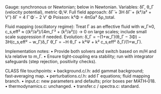 Gauge: synchronous or Newtonian; below in Newtonian.
Variables: δΓ, θ_Γ (velocity potential), metric Φ,Ψ.
Full field approach:
δΓ̈ + 3H δΓ̇ + (k²/a² + V″) δΓ = 4 Γ̇ Φ̇ − 2 V′ Φ
Poisson: k²Φ = 4πGa² δρ_total.

Fluid mapping (oscillatory regime):
Treat Γ as an effective fluid with
w_Γ≈0,
c_s,eff² ≈ ⟨(k²/a²)/(4m_Γ² + (k²/a²))⟩  → 0 on large scales; include small scale suppression if needed.
Evolution:
δ̇_Γ = −(1+w_Γ)(θ_Γ − 3Φ̇) − 3H(c_s,eff² − w_Γ)δ_Γ
θ̇_Γ = −H θ_Γ + k²Ψ + k² c_s,eff² δ_Γ/(1+w_Γ).

Implementation notes:
• Provide both solvers and switch based on m/H and k/a relative to m_Γ.
• Ensure tight‑coupling era stability; run with integrator safeguards (step rejection, positivity checks).

CLASS file touchpoints:
• background.c/.h: add gammat background; fast‑averaging map.
• perturbations.c/.h: add Γ equations; fluid mapping branch.
• input.c: new parameters and defaults; prior boxes per MATH‑018.
• thermodynamics.c: unchanged.
• transfer.c / spectra.c: standard.